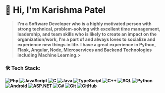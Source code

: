 # 👋 Hi, I'm Karishma Patel

> <b>I'm a Software Developer who is a highly motivated person with strong technical, problem-solving with excellent time management, leadership, and team skills who is likely to create an impact on the organization/work, I'm a part of and always loves to socialize and experience new things in life. I have a great experience in Python, Flask, Angular, Node, Microservices and Backend Technologies including Machine Learning.>
> 
### 🛠️ Tech Stack:

![Php](https://img.shields.io/badge/-Php-000?&logo=Php)
![JavaScript](https://img.shields.io/badge/-JavaScript-000?&logo=JavaScript)
![C](https://img.shields.io/badge/-C-000?&logo=C)
![Java](https://img.shields.io/badge/-Java-000?&logo=Java&logoColor=007396)
![TypeScript](https://img.shields.io/badge/-TypeScript-000?&logo=TypeScript)
![C++](https://img.shields.io/badge/-C++-000?&logo=c%2b%2b&logoColor=00599C)
![SQL](https://img.shields.io/badge/-SQL-000?&logo=MySQL)
![Python](https://img.shields.io/badge/-Python-000?&logo=Python)
![Android](https://img.shields.io/badge/-Android-000?&logo=Android)
![ASP.NET](https://img.shields.io/badge/-ASP.NET-000?&logo=.net)
![C#](https://img.shields.io/badge/-C#-000?&logo=C#)
![Git](https://img.shields.io/badge/-Git-000?logo=git)
![GitHub](https://img.shields.io/badge/-GitHub-000?logo=github)



